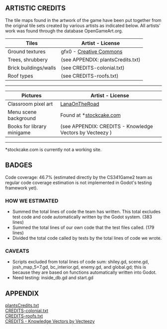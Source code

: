 ## ARTISTIC CREDITS

The tile maps found in the artwork of the game have been put together from the original tile sets created by various artists as indicated below. All artists' work was found through the database OpenGameArt.org.

|          Tiles        |         Artist - License           |
|-----------------------|------------------------------------|
| Ground textures       | gfx0 - [Creative Commons](https://creativecommons.org/licenses/by/4.0/)            |
| Trees, shrubbery      | (see APPENDIX: plantsCredits.txt) |
| Brick buildings/walls | (see CREDITS-colonial.txt)         |
| Roof types            | (see CREDITS-roofs.txt)            |
--------------------------------------------------------------

|    Pictures   |         Artist - License    |
|---------------|-----------------------------|
| Classroom pixel art | [LanaOnTheRoad](https://www.deviantart.com/lanaontheroad/art/Pixel-Art-Classroom-B-2-807285585) |
| Menu scene background | Found at *[stockcake.com](https://www.google.com/url?) |
| Books for library minigame | (see APPENDIX: CREDITS - Knowledge Vectors by Vecteezy ) |
-----------------------------------------------------------------------------------------
*stockcake.com is currently not a working site.

## BADGES
Code coverage: 46.7% (estimated directly by the CS341Game2 team as regular code coverage estimation is not implemented in Godot's testing framework yet).

### HOW WE ESTIMATED
- Summed the total lines of code the team has written. This total excludes test code and code automatically written by the Godot system. (383 lines)
- Summed the total lines of our own code that the test files called. (179 lines)
- Divided the total code called by tests by the total lines of code we wrote.

### CAVEATS
- Scripts excluded from total lines of code sum: shiley.gd, scene.gd, josh_map_5+7.gd, bc_interior.gd, enemy.gd, and global.gd; this is because they are based on functions automatically written into Godot.
- Need testing: inside_db.gd and start.gd

## APPENDIX
[plantsCredits.txt](https://github.com/user-attachments/files/18759349/plantsCredits.txt) \
[CREDITS-colonial.txt](https://github.com/user-attachments/files/18759367/CREDITS-colonial.txt) \
[CREDITS-roofs.txt](https://github.com/user-attachments/files/18759389/CREDITS-roofs.txt) \
[CREDITS - Knowledge Vectors by Vecteezy](https://www.vecteezy.com/free-vector/knowledge)
